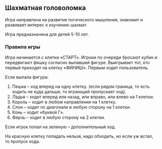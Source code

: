 ## Шахматная головоломка

Игра направлена на развитие логического мышления, знакомит и развивает интерес к изучению шахмат.

Игра предназначена для детей 5-10 лет.

### Правила игры

Игра начинается с клетки «СТАРТ». Игроки по очереди бросают кубик и передвигают фишку согласно выпавшей фигуре. 
Выигрывает тот, кто первый приходит на клетку «ФИНИШ». Первым ходит пользователь. 

Если выпала фигура: 
1.	Пешка – ход вперед на одну клетку. (если рядом граница, то есть ходить не куда дальше, то играющий пропускает ход).
2.	Ладья – ходит вперед или назад, или вправо, или влево на 1 клетки.
3.	Король – ходит в любом направлении на 1 клетку.
4.	Слон – ходит по диагонали в любую сторону на 1 клетки.
5.	Конь – ходит «буквой Г».
6.	Ферзь – ходит в любую сторону на 2 клетки.

Если игрок попал на зеленую – дополнительный ход.

На красную клетку попадать нельзя, надо обходить, но если уж встал, то пропуск хода. 
